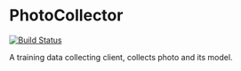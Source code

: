 # PhotoCollector
[![Build Status](https://travis-ci.org/CXXT-Projects/PhotoCollector.svg?branch=master)](https://travis-ci.org/CXXT-Projects/PhotoCollector)

A training data collecting client, collects photo and its model.
